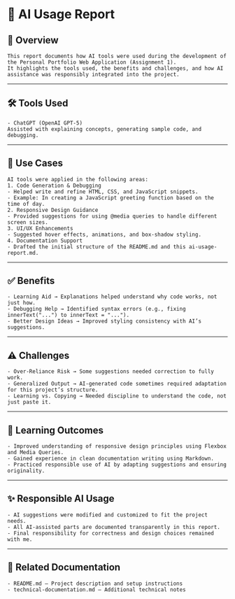 # 🤖 AI Usage Report

## 📌 Overview
    This report documents how AI tools were used during the development of the Personal Portfolio Web Application (Assignment 1).
    It highlights the tools used, the benefits and challenges, and how AI assistance was responsibly integrated into the project.

---

## 🛠 Tools Used
    - ChatGPT (OpenAI GPT-5)
    Assisted with explaining concepts, generating sample code, and debugging.

---

## 🎯 Use Cases
    AI tools were applied in the following areas:
    1. Code Generation & Debugging
    - Helped write and refine HTML, CSS, and JavaScript snippets.
    - Example: In creating a JavaScript greeting function based on the time of day.
    2. Responsive Design Guidance
    - Provided suggestions for using @media queries to handle different screen sizes.
    3. UI/UX Enhancements
    - Suggested hover effects, animations, and box-shadow styling.
    4. Documentation Support
    - Drafted the initial structure of the README.md and this ai-usage-report.md.

---

## ✅ Benefits
    - Learning Aid → Explanations helped understand why code works, not just how.
    - Debugging Help → Identified syntax errors (e.g., fixing innerText("...") to innerText = "...").
    - Better Design Ideas → Improved styling consistency with AI’s suggestions.

---

## ⚠️ Challenges
    - Over-Reliance Risk → Some suggestions needed correction to fully work.
    - Generalized Output → AI-generated code sometimes required adaptation for this project’s structure.
    - Learning vs. Copying → Needed discipline to understand the code, not just paste it.

--- 

## 🔎 Learning Outcomes
    - Improved understanding of responsive design principles using Flexbox and Media Queries.
    - Gained experience in clean documentation writing using Markdown.
    - Practiced responsible use of AI by adapting suggestions and ensuring originality.

---

## ✨ Responsible AI Usage
    - AI suggestions were modified and customized to fit the project needs.
    - All AI-assisted parts are documented transparently in this report.
    - Final responsibility for correctness and design choices remained with me.

---

## 📂 Related Documentation
    - README.md – Project description and setup instructions
    - technical-documentation.md – Additional technical notes